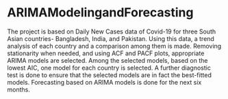 # ARIMAModelingandForecasting
The project is based on Daily New Cases data of Covid-19 for three South Asian countries- Bangladesh, India, and Pakistan.
Using this data, a trend analysis of each country and a comparison among them is made.
Removing stationarity when needed, and using ACF and PACF plots, appropriate ARIMA models are selected.
Among the selected models, based on the lowest AIC, one model for each country is selected.
A further diagnostic test is done to ensure that the selected models are in fact the best-fitted models.
Forecasting based on ARIMA models is done for the next six months.
